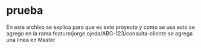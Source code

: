 # prueba
En este archivo se explica para que es este proyecto y como se usa
esto se agrego en la rama feature/jorge.ojeda/ABC-123/consulta-cliente 
se agrega una linea en Master